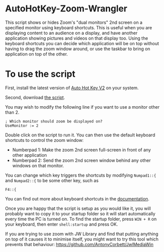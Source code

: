 # AutoHotKey-Zoom-Wrangler
This script shows or hides Zoom's "dual monitors" 2nd screen on a specified monitor using keyboard shortcuts. This is useful when you are displaying content to an audience on a display, and have another application showing pictures and videos on that display too. Using the keyboard shortcuts you can decide which application will be on top without having to drag the zoom window around, or use the taskbar to bring on application on top of the other.

# To use the script
First, install the latest version of <a href="https://www.autohotkey.com/download/ahk-v2.exe">Auto Hot Key V2</a> on your system.

Second, download <a href="https://github.com/JamesSwift/AutoHotKey-Zoom-Wrangler/blob/main/autohotkey-zoom-wrangler.ahk">the script</a>.

You may wish to modify the following line if you want to use a monitor other than 2.
```
; Which monitor should zoom be displayed on?
UseMonitor := 2
```

Double click on the script to run it. You can then use the default keyboard shortcuts to control the zoom window:

- Numberpad 1: Make the zoom 2nd screen full-screen in front of any other application
- Numberpad 2: Send the zoom 2nd screen window behind any other windows on that monitor.

You can change which key triggers the shortcuts by modifying `Numpad1::{` and `Numpad2::{` to be some other key, such as
```
F4::{
```
You can find out more about keyboard shortcuts in the <a href="https://www.autohotkey.com/docs/v2/KeyList.htm">documentation</a>.

Once you are happy that the script is setup as you would like it, you will probably want to copy it to your startup folder so it will start automatically every time the PC is turned on. To find the startup folder, press `WIN + R` on your keyboard, then enter `shell:startup` and press OK.

If you are trying to use zoom with JW Library and find that putting anything on top of it causes it to minimise itself, you might want to try this tool which prevents that behaviour: https://github.com/AntonyCorbett/JwlMediaWin 
